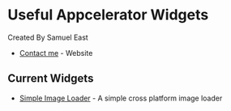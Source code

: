# Useful Appcelerator Widgets
Created By Samuel East
* [Contact me](http://samueleast.co.uk/) - Website

## Current Widgets

* [Simple Image Loader](https://github.com/samueleastdev/appcelerator.widgets/tree/master/app/widgets/samueleastdev.simple.image.loader) - A simple cross platform image loader